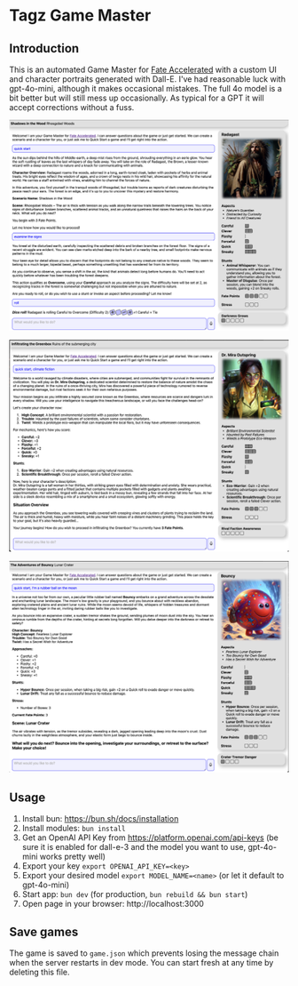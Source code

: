 # Tagz Game Master

## Introduction

This is an automated Game Master for [Fate Accelerated](https://evilhat.com/product/fate-accelerated-edition/) with a custom UI and character portraits generated with Dall-E. I've had reasonable luck with gpt-4o-mini, although it makes occasional mistakes. The full 4o model is a bit better but will still mess up occasionally. As typical for a GPT it will accept corrections without a fuss.

![example screenshot](doc_images/radagast.png)

![example screenshot](doc_images/mira.png)

![example screenshot](doc_images/bouncy.png)

## Usage

1. Install bun: https://bun.sh/docs/installation
2. Install modules: `bun install`
3. Get an OpenAI API Key from https://platform.openai.com/api-keys (be sure it is enabled for dall-e-3 and the model you want to use, gpt-4o-mini works pretty well)
4. Export your key `export OPENAI_API_KEY=<key>`
5. Export your desired model `export MODEL_NAME=<name>` (or let it default to gpt-4o-mini)
6. Start app: `bun dev` (for production, `bun rebuild && bun start`)
7. Open page in your browser: http://localhost:3000

## Save games

The game is saved to `game.json` which prevents losing the message chain when the server restarts in dev mode. You can start fresh at any time by deleting this file.
